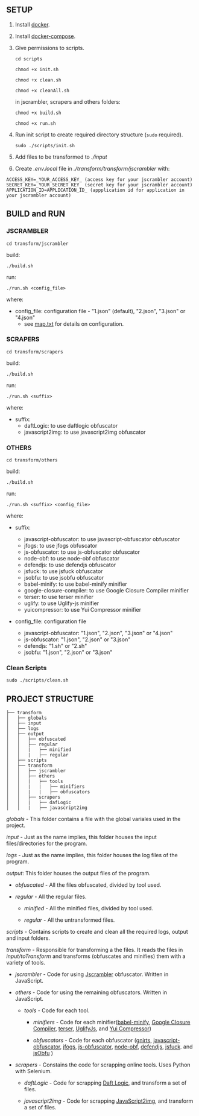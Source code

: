 ## SETUP

1. Install [docker](https://docs.docker.com/get-docker/).

2. Install [docker-compose](https://docs.docker.com/compose/install/).

3. Give permissions to scripts.

    `cd scripts`

    `chmod +x init.sh`

    `chmod +x clean.sh`

    `chmod +x cleanAll.sh`

    in jscrambler, scrapers and others folders:

    `chmod +x build.sh`

    `chmod +x run.sh`

4. Run init script to create required directory structure (`sudo` required).

    `sudo ./scripts/init.sh`


6. Add files to be transformed to _./input_

7. Create _.env.local_ file in _./transform/transform/jscrambler_ with:

```
ACCESS_KEY=_YOUR_ACCESS_KEY_ (access key for your jscrambler account)
SECRET_KEY=_YOUR_SECRET_KEY_ (secret key for your jscrambler account)
APPLICATION_ID=APPLICATION_ID_ (appplication id for application in your jscrambler account)
```

## BUILD and RUN

### JSCRAMBLER

`cd transform/jscrambler`

build:

`./build.sh`

run:

`./run.sh <config_file>`

where:
* config_file: configuration file - "1.json" (default), "2.json", "3.json" or "4.json"
    * see [map.txt](./transform/transform/jscrambler/map.txt) for details on configuration.


### SCRAPERS

`cd transform/scrapers`

build:

`./build.sh`

run:

`./run.sh <suffix>`

where:

* suffix:
    * daftLogic: to use daftlogic obfuscator
    * javascript2img: to use javascript2img obfuscator


### OTHERS


`cd transform/others`

build:

`./build.sh`

run:

`./run.sh <suffix> <config_file>`

where:

* suffix:
    * javascript-obfuscator: to use javascript-obfuscator obfuscator 
    * jfogs: to use jfogs obfuscator
    * js-obfuscator: to use js-obfuscator obfuscator
    * node-obf: to use node-obf obfuscator
    * defendjs: to use defendjs obfuscator
    * jsfuck: to use jsfuck obfuscator
    * jsobfu: to use jsobfu obfuscator
    * babel-minify: to use babel-minify minifier
    * google-closure-compiler: to use Google Closure Compiler minifier
    * terser: to use terser minifier
    * uglify: to use Uglify-js minifier
    * yuicompressor: to use Yui Compressor minifier

* config_file: configuration file
    * javascript-obfuscator: "1.json", "2.json", "3.json" or "4.json"
    * js-obfuscator: "1.json", "2.json" or "3.json"
    * defendjs: "1.sh" or "2.sh"
    * jsobfu: "1.json", "2.json" or "3.json"



### Clean Scripts

`sudo ./scripts/clean.sh`


## PROJECT STRUCTURE

```src
├── transform
│   ├── globals
│   ├── input
│   ├── logs
│   ├── output
│   │   ├── obfuscated
│   │   ├── regular
│   │   |   ├── minified
│   │   |   ├── regular
│   ├── scripts
│   ├── transform
│   │   ├── jscrambler
│   │   ├── others
│   │   |   ├── tools
│   │   |   |   ├── minifiers
│   │   |   |   ├── obfuscators
│   │   ├── scrapers
│   │   |   ├── dafLogic
│   │   |   ├── javascript2img
```

_globals_ - This folder contains a file with the global variales used in the project.

_input_ - Just as the name implies, this folder houses the input files/directories for the program.

_logs_ - Just as the name implies, this folder houses the log files of the program.

_output_: This folder houses the output files of the program.

- _obfuscated_ - All the files obfuscated, divided by tool used.

- _regular_ - All the regular files.

    - _minified_ - All the minified files, divided by tool used.

    - _regular_ - All the untransformed files.

_scripts_ - Contains scripts to create and clean all the required logs, output and input folders.

_transform_ - Responsible for transforming a the files. It reads the files in _input/toTransform_ and transforms (obfuscates and minifies) them with a variety of tools.

- _jscrambler_ - Code for using [Jscrambler](https://jscrambler.com/) obfuscator. Written in JavaScript.

- _others_ - Code for using the remaining obfuscators. Written in JavaScript.

    - _tools_ - Code for each tool.

        - _minifiers_ - Code for each minifier([babel-minify](babeljs.io/docs/en/babel-minify), [Google Closure Compiler](https://developers.google.com/closure/), [terser](https://github.com/terser/terser), [UglifyJs](https://github.com/mishoo/UglifyJS), and [Yui Compressor](http://yui.github.io/yuicompressor/))
        
        - _obfuscators_ - Code for each obfuscator ([gnirts](https://github.com/anseki/gnirts), [javascript-obfuscator](https://github.com/javascript-obfuscator/javascript-obfuscator), [jfogs](https://github.com/zswang/jfogs), [js-obfuscator](https://github.com/caiguanhao/js-obfuscator), [node-obf](https://github.com/wearefractal/node-obf), [defendjs](https://github.com/alexhorn/defendjs), [jsfuck](https://github.com/aemkei/jsfuck). and [jsObfu](https://github.com/rapid7/jsobfu/) )

- _scrapers_ - Constains the code for scrapping online tools. Uses Python with Selenium.

    - _daftLogic_ - Code for scrapping [Daft Logic](https://www.daftlogic.com/projects-online-javascript-obfuscator.htm), and transform a set of files.

    - _javascript2img_ - Code for scrapping [JavaScript2img](http://javascript2img.com/), and transform a set of files.

